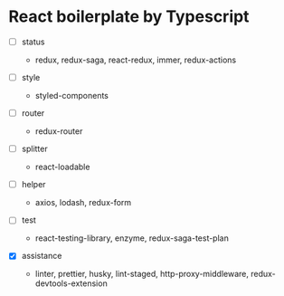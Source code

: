 # React boilerplate by Typescript

- [ ] status
    - redux, redux-saga, react-redux, immer, redux-actions

- [ ] style
    - styled-components

- [ ] router
    - redux-router

- [ ] splitter
    - react-loadable

- [ ] helper
    - axios, lodash, redux-form

- [ ] test
    - react-testing-library, enzyme, redux-saga-test-plan

- [x] assistance
    - linter, prettier, husky, lint-staged, http-proxy-middleware, redux-devtools-extension